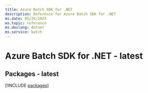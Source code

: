 ```yaml
---
title: Azure Batch SDK for .NET
description: Reference for Azure Batch SDK for .NET
ms.date: 05/26/2025
ms.topic: reference
ms.devlang: dotnet
ms.service: batch
---
```

# Azure Batch SDK for .NET - latest
## Packages - latest
[!INCLUDE [packages](batch-index.md)]